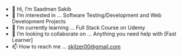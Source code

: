 - 👋 Hi, I’m Saadman Sakib
- 👀 I’m interested in ... Software Testing/Development and Web Development Projects
- 🌱 I’m currently learning ... Full Stack Course on Udemy
- 💞️ I’m looking to collaborate on ... Anything you need help with [Fast Learner]
- 📫 How to reach me ... skilzer00@gmail.com

<!---
skilzer00/skilzer00 is a ✨ special ✨ repository because its `README.md` (this file) appears on your GitHub profile.
You can click the Preview link to take a look at your changes.
--->
